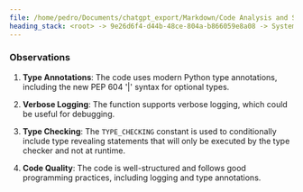 ```yaml
---
file: /home/pedro/Documents/chatgpt_export/Markdown/Code Analysis and Suggestions.md
heading_stack: <root> -> 9e26d6f4-d44b-48ce-804a-b866059e8a08 -> System -> 2688ae0b-3d9e-45f7-8b73-a565f3fdc93f -> System -> aaa2bac3-68ad-45e4-a1fd-a350837ca8d1 -> User -> f831b866-ab70-403a-9851-255413e1dcc2 -> Assistant -> patch_typing Function -> Test Code -> Observations
---
```

### Observations

1. **Type Annotations**: The code uses modern Python type annotations, including the new PEP 604 '|' syntax for optional types.

2. **Verbose Logging**: The function supports verbose logging, which could be useful for debugging.

3. **Type Checking**: The `TYPE_CHECKING` constant is used to conditionally include type revealing statements that will only be executed by the type checker and not at runtime.

4. **Code Quality**: The code is well-structured and follows good programming practices, including logging and type annotations.

